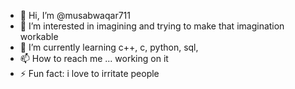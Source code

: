 - 👋 Hi, I’m @musabwaqar711
- 👀 I’m interested in imagining and trying to make that imagination workable 
- 🌱 I’m currently learning c++, c, python, sql, 
- 📫 How to reach me ... working on it 
- ⚡ Fun fact: i love to irritate people 

<!---
musabwaqar711/musabwaqar711 is a ✨ special ✨ repository because its `README.md` (this file) appears on your GitHub profile.
You can click the Preview link to take a look at your changes.
--->

